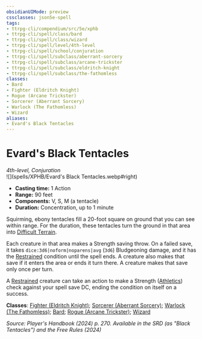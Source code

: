 ```yaml
---
obsidianUIMode: preview
cssclasses: json5e-spell
tags:
- ttrpg-cli/compendium/src/5e/xphb
- ttrpg-cli/spell/class/bard
- ttrpg-cli/spell/class/wizard
- ttrpg-cli/spell/level/4th-level
- ttrpg-cli/spell/school/conjuration
- ttrpg-cli/spell/subclass/aberrant-sorcery
- ttrpg-cli/spell/subclass/arcane-trickster
- ttrpg-cli/spell/subclass/eldritch-knight
- ttrpg-cli/spell/subclass/the-fathomless
classes:
- Bard
- Fighter (Eldritch Knight)
- Rogue (Arcane Trickster)
- Sorcerer (Aberrant Sorcery)
- Warlock (The Fathomless)
- Wizard
aliases:
- Evard's Black Tentacles
---
```

# Evard's Black Tentacles
*4th-level, Conjuration*  
![](spells/XPHB/Evard's Black Tentacles.webp#right)

- **Casting time:** 1 Action
- **Range:** 90 feet
- **Components:** V, S, M (a tentacle)
- **Duration:** Concentration, up to 1 minute

Squirming, ebony tentacles fill a 20-foot square on ground that you can see within range. For the duration, these tentacles turn the ground in that area into [Difficult Terrain](/3-Mechanics/CLI/variant-rules/difficult-terrain-xphb.md).

Each creature in that area makes a Strength saving throw. On a failed save, it takes `dice:3d6|noform|noparens|avg` (`3d6`) Bludgeoning damage, and it has the [Restrained](/3-Mechanics/CLI/conditions.md#Restrained) condition until the spell ends. A creature also makes that save if it enters the area or ends it turn there. A creature makes that save only once per turn.

A [Restrained](/3-Mechanics/CLI/conditions.md#Restrained) creature can take an action to make a Strength ([Athletics](/3-Mechanics/CLI/skills.md#Athletics)) check against your spell save DC, ending the condition on itself on a success.

**Classes**: [Fighter (Eldritch Knight)](/3-Mechanics/CLI/lists/list-spells-classes-eldritch-knight-xphb.md "subclass=XPHB;class=XPHB"); [Sorcerer (Aberrant Sorcery)](/3-Mechanics/CLI/lists/list-spells-classes-aberrant-sorcery-xphb.md "subclass=XPHB;class=XPHB"); [Warlock (The Fathomless)](/3-Mechanics/CLI/lists/list-spells-classes-the-fathomless-tce.md "subclass=TCE;class=XPHB"); [Bard](/3-Mechanics/CLI/lists/list-spells-classes-bard.md); [Rogue (Arcane Trickster)](/3-Mechanics/CLI/lists/list-spells-classes-arcane-trickster-xphb.md "subclass=XPHB;class=XPHB"); [Wizard](/3-Mechanics/CLI/lists/list-spells-classes-wizard.md)

*Source: Player's Handbook (2024) p. 270. Available in the <span title='Systems Reference Document (5.2)'>SRD</span> (as "Black Tentacles") and the Free Rules (2024)*